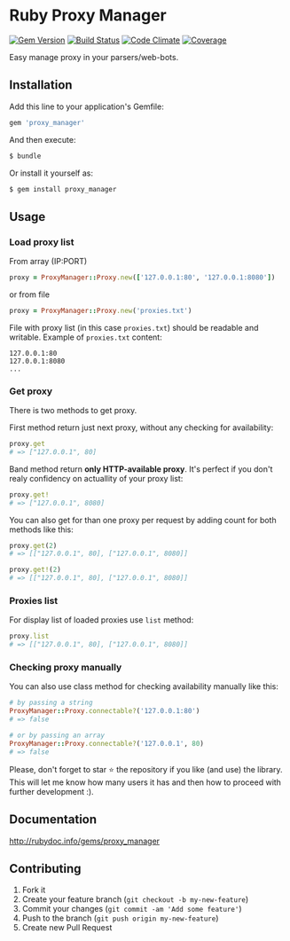# Ruby Proxy Manager

[![Gem Version](https://badge.fury.io/rb/proxy_manager.svg)](http://badge.fury.io/rb/proxy_manager)
[![Build Status](https://travis-ci.org/bloodyhistory/proxy_manager.svg?branch=master)](https://travis-ci.org/bloodyhistory/proxy_manager)
[![Code Climate](https://codeclimate.com/github/bloodyhistory/proxy_manager.png)](https://codeclimate.com/github/bloodyhistory/proxy_manager)
[![Coverage](https://codeclimate.com/github/bloodyhistory/proxy_manager/coverage.png)](https://codeclimate.com/github/bloodyhistory/proxy_manager)

Easy manage proxy in your parsers/web-bots.


## Installation

Add this line to your application's Gemfile:

```ruby
gem 'proxy_manager'
```

And then execute:

```bash
$ bundle
```

Or install it yourself as:

```bash
$ gem install proxy_manager
```

## Usage

### Load proxy list

From array (IP:PORT)

```ruby
proxy = ProxyManager::Proxy.new(['127.0.0.1:80', '127.0.0.1:8080'])
```

or from file

```ruby
proxy = ProxyManager::Proxy.new('proxies.txt')
```

File with proxy list (in this case `proxies.txt`) should be readable and
writable.
Example of `proxies.txt` content:

```
127.0.0.1:80
127.0.0.1:8080
...
```

### Get proxy

There is two methods to get proxy.

First method return just next proxy, without any checking for availability:

```ruby
proxy.get
# => ["127.0.0.1", 80]
```

Band method return **only HTTP-available proxy**. It's perfect if you don't
realy confidency on actuallity of your proxy list:

```ruby
proxy.get!
# => ["127.0.0.1", 8080]
```

You can also get for than one proxy per request by adding count for both
methods like this:

```ruby
proxy.get(2)
# => [["127.0.0.1", 80], ["127.0.0.1", 8080]]

proxy.get!(2)
# => [["127.0.0.1", 80], ["127.0.0.1", 8080]]
```

### Proxies list

For display list of loaded proxies use `list` method:

```ruby
proxy.list
# => [["127.0.0.1", 80], ["127.0.0.1", 8080]]
```

### Checking proxy manually

You can also use class method for checking availability manually like this:

```ruby
# by passing a string
ProxyManager::Proxy.connectable?('127.0.0.1:80')
# => false

# or by passing an array
ProxyManager::Proxy.connectable?('127.0.0.1', 80)
# => false
```

Please, don't forget to star :star: the repository if you like (and use) the library. This will let me know how many users it has and then how to proceed with further development :).

## Documentation

http://rubydoc.info/gems/proxy_manager

## Contributing

1. Fork it
2. Create your feature branch (`git checkout -b my-new-feature`)
3. Commit your changes (`git commit -am 'Add some feature'`)
4. Push to the branch (`git push origin my-new-feature`)
5. Create new Pull Request

